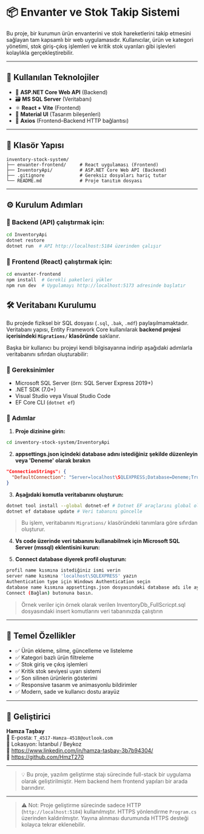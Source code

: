 # 📦 Envanter ve Stok Takip Sistemi

Bu proje, bir kurumun ürün envanterini ve stok hareketlerini takip etmesini sağlayan tam kapsamlı bir web uygulamasıdır. Kullanıcılar, ürün ve kategori yönetimi, stok giriş-çıkış işlemleri ve kritik stok uyarıları gibi işlevleri kolaylıkla gerçekleştirebilir.

---

## 🔧 Kullanılan Teknolojiler

- 🧠 **ASP.NET Core Web API** (Backend)
- 🗃️ **MS SQL Server** (Veritabanı)
- ⚛️ **React + Vite** (Frontend)
- 🎨 **Material UI** (Tasarım bileşenleri)
- 🔗 **Axios** (Frontend–Backend HTTP bağlantısı)

---

## 📁 Klasör Yapısı

```
inventory-stock-system/
├── envanter-frontend/     # React uygulaması (Frontend)
├── InventoryApi/          # ASP.NET Core Web API (Backend)
├── .gitignore             # Gereksiz dosyaları hariç tutar
└── README.md              # Proje tanıtım dosyası
```

---

## ⚙️ Kurulum Adımları

### 🔷 Backend (API) çalıştırmak için:
```bash
cd InventoryApi
dotnet restore
dotnet run  # API http://localhost:5184 üzerinden çalışır
```

### 🔷 Frontend (React) çalıştırmak için:
```bash
cd envanter-frontend
npm install  # Gerekli paketleri yükler
npm run dev  # Uygulamayı http://localhost:5173 adresinde başlatır
```

## 🛠️ Veritabanı Kurulumu

Bu projede fiziksel bir SQL dosyası (`.sql`, `.bak`, `.mdf`) paylaşılmamaktadır.  
Veritabanı yapısı, Entity Framework Core kullanılarak **backend projesi içerisindeki `Migrations/` klasöründe** saklanır.

Başka bir kullanıcı bu projeyi kendi bilgisayarına indirip aşağıdaki adımlarla veritabanını sıfırdan oluşturabilir:

### 🧩 Gereksinimler

- Microsoft SQL Server (örn: SQL Server Express 2019+)
- .NET SDK (7.0+)
- Visual Studio veya Visual Studio Code
- EF Core CLI (`dotnet ef`)

### 🧪 Adımlar

1. **Proje dizinine girin:**
```bash
cd inventory-stock-system/InventoryApi
```

2. **appsettings.json içindeki database adını istediğiniz şekilde düzenleyin veya 'Deneme' olarak bırakın**
```json
"ConnectionStrings": {
  "DefaultConnection": "Server=localhost\SQLEXPRESS;Database=Deneme;Trusted_Connection=True;"
}
```

3. **Aşağıdaki komutla veritabanını oluşturun:**
```bash
dotnet tool install --global dotnet-ef # Dotnet EF araçlarını global olarak yükle
dotnet ef database update # Veri tabanını güncelle
```

> Bu işlem, veritabanını `Migrations/` klasöründeki tanımlara göre sıfırdan oluşturur.

4. **Vs code üzerinde veri tabanını kullanabilmek için Microsoft SQL Server (mssql) eklentisini kurun:**

5. **Connect database diyerek profil oluşturun:**
```bash
profil name kısmına istediğiniz ismi verin
server name kısmına 'localhost\SQLEXPRESS' yazın
Authentication type için Windows Authentication seçin
database name kısmına appsettings.json dosyasındaki database adı ile aynı yapın (eğer değiştirmediyseniz adı 'Deneme')
Connect (Bağlan) butonuna basın.
```

> Örnek veriler için örnek olarak verilen InventoryDb_FullScricpt.sql dosyasındaki insert komutlarını veri tabanınızda çalıştırın

---

## 📝 Temel Özellikler

- ✅ Ürün ekleme, silme, güncelleme ve listeleme
- ✅ Kategori bazlı ürün filtreleme
- ✅ Stok giriş ve çıkış işlemleri
- ✅ Kritik stok seviyesi uyarı sistemi
- ✅ Son silinen ürünlerin gösterimi
- ✅ Responsive tasarım ve animasyonlu bildirimler
- ✅ Modern, sade ve kullanıcı dostu arayüz

---

## 👤 Geliştirici

**Hamza Taşbay**  
📧 E-posta: `T_4517-Hamza-4518@outlook.com`  
📍 Lokasyon: İstanbul / Beykoz  
🔗 https://www.linkedin.com/in/hamza-taşbay-3b7b94304/  
🔗 https://github.com/HmzT270

---

> 💡 Bu proje, yazılım geliştirme stajı sürecinde full-stack bir uygulama olarak geliştirilmiştir. Hem backend hem frontend yapıları bir arada barındırır.

---

> ⚠️ Not: Proje geliştirme sürecinde sadece HTTP (`http://localhost:5184`) kullanılmıştır. 
> HTTPS yönlendirme `Program.cs` üzerinden kaldırılmıştır. 
> Yayına alınması durumunda HTTPS desteği kolayca tekrar eklenebilir.